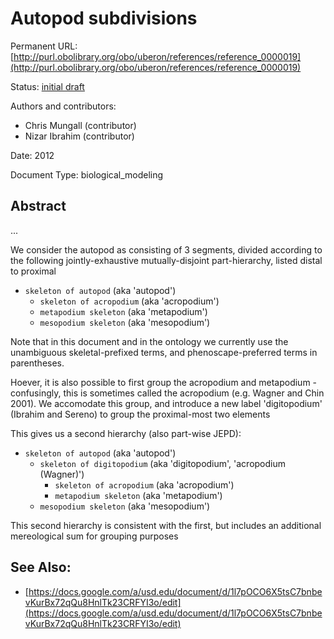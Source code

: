 # Autopod subdivisions


Permanent URL: [http://purl.obolibrary.org/obo/uberon/references/reference_0000019](http://purl.obolibrary.org/obo/uberon/references/reference_0000019)

Status: [initial draft](http://purl.org/spar/pso/initial-draft)

Authors and contributors:

 * Chris Mungall (contributor)
 * Nizar Ibrahim (contributor)

Date: 2012

Document Type: biological_modeling

## Abstract
...


We consider the autopod as consisting of 3 segments, divided according to the following jointly-exhaustive mutually-disjoint part-hierarchy, listed distal to proximal

  * `skeleton of autopod`    (aka 'autopod')
      * `skeleton of acropodium` (aka 'acropodium')
      * `metapodium skeleton`    (aka 'metapodium')
      * `mesopodium skeleton`    (aka 'mesopodium')

Note that in this document and in the ontology we currently use the unambiguous skeletal-prefixed terms, and phenoscape-preferred terms in parentheses.

Hoever, it is also possible to first group the acropodium and metapodium - confusingly, this is sometimes called the acropodium (e.g. Wagner and Chin 2001).
We accomodate this group, and introduce a new label 'digitopodium' (Ibrahim and Sereno) to group the proximal-most two elements

This gives us a second hierarchy (also part-wise JEPD):

  * `skeleton of autopod`    (aka 'autopod')
      * `skeleton of digitopodium` (aka 'digitopodium', 'acropodium (Wagner)')
          * `skeleton of acropodium` (aka 'acropodium')
          * `metapodium skeleton`    (aka 'metapodium')
      * `mesopodium skeleton`    (aka 'mesopodium')

This second hierarchy is consistent with the first, but includes an additional mereological sum for grouping purposes



## See Also:
 * [https://docs.google.com/a/usd.edu/document/d/1l7pOCO6X5tsC7bnbevKurBx72qQu8HnlTk23CRFYI3o/edit](https://docs.google.com/a/usd.edu/document/d/1l7pOCO6X5tsC7bnbevKurBx72qQu8HnlTk23CRFYI3o/edit)


